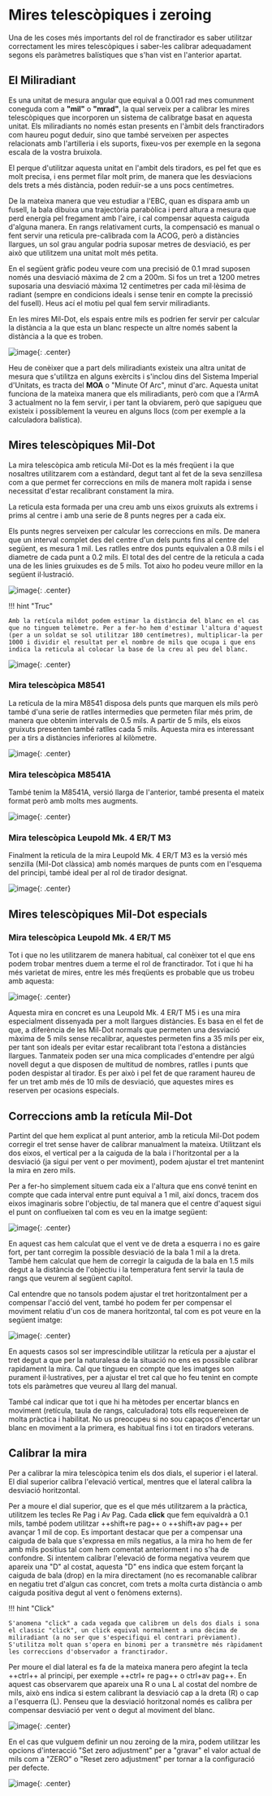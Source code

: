 # Mires telescòpiques i zeroing

Una de les coses més importants del rol de franctirador es saber utilitzar correctament les mires telescòpiques i saber-les calibrar adequadament segons els paràmetres balístiques que s'han vist en l'anterior apartat. 

## El Miliradiant

Es una unitat de mesura angular que equival a 0.001 rad mes comunment coneguda com a **"mil"** o **"mrad"**, la qual serveix per a calibrar les mires telescòpiques que incorporen un sistema de calibratge basat en aquesta unitat. Els miliradiants no només estan presents en l'àmbit dels franctiradors com haureu pogut deduir, sino que també serveixen per aspectes relacionats amb l'artilleria i els suports, fixeu-vos per exemple en la segona escala de la vostra bruixola.

El perque d'utilitzar aquesta unitat en l'ambit dels tiradors, es pel fet que es molt precisa, i ens permet filar molt prim, de manera que les desviacions dels trets a més distància, poden reduïr-se a uns pocs centímetres.

De la mateixa manera que veu estudiar a l'EBC, quan es dispara amb un fusell, la bala dibuixa una trajectòria parabòlica i perd altura a mesura que perd energia pel fregament amb l'aire, i cal compensar aquesta caiguda d'alguna manera. En rangs relativament curts, la compensació es manual o fent servir una reticula pre-calibrada com la ACOG, però a distàncies llargues, un sol grau angular podria suposar metres de desviació, es per això que utilitzem una unitat molt més petita.

En el següent gràfic podeu veure com una precisió de 0.1 mrad suposen només una desviació màxima de 2 cm a 200m. Si fos un tret a 1200 metres suposaria una desviació màxima 12 centímetres per cada mil·lèsima de radiant (sempre en condicions ideals i sense tenir en compte la precissió del fusell). Heus ací el motiu pel qual fem servir miliradiants.

En les mires Mil-Dot, els espais entre mils es podrien fer servir per calcular la distància a la que esta un blanc respecte un altre només sabent la distància a la que es troben.

![image](../_imatges/milsdibuix.png){: .center}

Heu de conèixer que a part dels miliradiants existeix una altra unitat de mesura que s'utilitza en alguns exèrcits i s'inclou dins del Sistema Imperial d'Unitats, es tracta del **MOA** o "Minute Of Arc", minut d'arc. Aquesta unitat funciona de la mateixa manera que els miliradiants, però com que a l'ArmA 3 actualment no la fem servir, i per tant la obviarem, però que sapigueu que existeix i possiblement la veureu en alguns llocs (com per exemple a la calculadora balística).

## Mires telescòpiques Mil-Dot

La mira telescòpica amb reticula Mil-Dot es la més freqüent i la que nosaltres utilitzarem com a estàndard, degut tant al fet de la seva senzillesa com a que permet fer correccions en mils de manera molt rapida i sense necessitat d'estar recalibrant constament la mira.

La reticula esta formada per una creu amb uns eixos gruixuts als extrems i prims al centre i amb una serie de 8 punts negres per a cada eix.

Els punts negres serveixen per calcular les correccions en mils. De manera que un interval complet des del centre d'un dels punts fins al centre del següent, es mesura 1 mil. Les ratlles entre dos punts equivalen a 0.8 mils i el diametre de cada punt a 0.2 mils. El total des del centre de la reticula a cada una de les linies gruixudes es de 5 mils. Tot aixo ho podeu veure millor en la següent il·lustració.

![image](../_imatges/mildonesquema.jpg){: .center}


!!! hint "Truc"

	Amb la retícula mildot podem estimar la distància del blanc en el cas que no tinguem telèmetre. Per a fer-ho hem d'estimar l'altura d'aquest (per a un soldat se sol utilitzar 180 centímetres), multiplicar-la per 1000 i dividir el resultat per el nombre de mils que ocupa i que ens indica la reticula al colocar la base de la creu al peu del blanc.

  ![image](../_imatges/mildotestimate.png){: .center}

### Mira telescòpica M8541

La retícula de la mira M8541 disposa dels punts que marquen els mils però també d'una serie de ratlles intermedies que permeten filar més prim, de manera que obtenim intervals de 0.5 mils. A partir de 5 mils, els eixos gruixuts presenten també ratlles cada 5 mils. Aquesta mira es interessant per a tirs a distàncies inferiores al kilòmetre.

![image](../_imatges/reticulam8551.jpg){: .center}

### Mira telescòpica M8541A

També tenim la M8541A, versió llarga de l'anterior, també presenta el mateix format però amb molts mes augments.

![image](../_imatges/reticulam8551a.jpg){: .center}

### Mira telescòpica Leupold Mk. 4 ER/T M3

Finalment la reticula de la mira Leupold Mk. 4 ER/T M3 es la versió més senzilla (Mil-Dot clàssica) amb només marques de punts com en l'esquema del principi, també ideal per al rol de tirador designat.

![image](../_imatges/reticulaleupoldm3.jpg){: .center}

## Mires telescòpiques Mil-Dot especials

### Mira telescòpica Leupold Mk. 4 ER/T M5

Tot i que no les utilitzarem de manera habitual, cal conèixer tot el que ens podem trobar mentres duem a terme el rol de franctirador. Tot i que hi ha més varietat de mires, entre les més freqüents es probable que us trobeu amb aquesta:

![image](../_imatges/reticulaleupoldm5.jpg){: .center}

Aquesta mira en concret es una Leupold Mk. 4 ER/T M5 i es una mira especialment dissenyada per a molt llargues distàncies. Es basa en el fet de que, a diferència de les Mil-Dot normals que permeten una desviació màxima de 5 mils sense recalibrar, aquestes permeten fins a 35 mils per eix, per tant son ideals per evitar estar recalibrant tota l'estona a distàncies llargues. Tanmateix poden ser una mica complicades d'entendre per algú novell degut a que disposen de multitud de nombres, ratlles i punts que poden despistar al tirador. Es per això i pel fet de que rarament haureu de fer un tret amb més de 10 mils de desviació, que aquestes mires es reserven per ocasions especials.

## Correccions amb la retícula Mil-Dot

Partint del que hem explicat al punt anterior, amb la reticula Mil-Dot podem corregir el tret sense haver de calibrar manualment la mateixa. Utilitzant els dos eixos, el vertical per a la caiguda de la bala i l'horitzontal per a la desviació (ja sigui per vent o per moviment), podem ajustar el tret mantenint la mira en zero mils.

Per a fer-ho simplement situem cada eix a l'altura que ens convé tenint en compte que cada interval entre punt equival a 1 mil, així doncs, tracem dos eixos imaginaris sobre l'objectiu, de tal manera que el centre d'aquest sigui el punt on conflueixen tal com es veu en la imatge següent:

![image](../_imatges/exemplecorreccio.png){: .center}

En aquest cas hem calculat que el vent ve de dreta a esquerra i no es gaire fort, per tant corregim la possible desviació de la bala 1 mil a la dreta. També hem calculat que hem de corregir la caiguda de la bala en 1.5 mils degut a la distància de l'objectiu i la temperatura fent servir la taula de rangs que veurem al següent capítol.

Cal entendre que no tansols podem ajustar el tret horitzontalment per a compensar l'acció del vent, també ho podem fer per compensar el moviment relatiu d'un cos de manera horitzontal, tal com es pot veure en la següent imatge: 

![image](../_imatges/exemplecorreccio2.png){: .center}

En aquests casos sol ser imprescindible utilitzar la retícula per a ajustar el tret degut a que per la naturalesa de la situació no ens es possible calibrar rapidament la mira. Cal que tingueu en compte que les imatges son purament il·lustratives, per a ajustar el tret cal que ho feu tenint en compte tots els paràmetres que veureu al llarg del manual.

També cal indicar que tot i que hi ha mètodes per encertar blancs en moviment (retícula, taula de rangs, calculadora) tots ells requereixen de molta pràctica i habilitat. No us preocupeu si no sou capaços d'encertar un blanc en moviment a la primera, es habitual fins i tot en tiradors veterans.

## Calibrar la mira

Per a calibrar la mira telescòpica tenim els dos dials, el superior i el lateral. El dial superior calibra l'elevació vertical, mentres que el lateral calibra la desviació horitzontal. 

Per a moure el dial superior, que es el que més utilitzarem a la pràctica, utilitzem les tecles Re Pag i Av Pag. Cada **click** que fem equivaldrà a 0.1 mils, també podem utilitzar ++shift+re pag++ o ++shift+av pag++ per avançar 1 mil de cop. Es important destacar que per a compensar una caiguda de bala que s'expressa en mils negatius, a la mira ho hem de fer amb mils positius tal com hem comentat anteriorment i no s'ha de confondre. Si intentem calibrar l'elevació de forma negativa veurem que apareix una "D" al costat, aquesta "D" ens indica que estem forçant la caiguda de bala (drop) en la mira directament (no es recomanable calibrar en negatiu tret d'algun cas concret, com trets a molta curta distància o amb caiguda positiva degut al vent o fenòmens externs).

!!! hint "Click"

	S'anomena "click" a cada vegada que calibrem un dels dos dials i sona el classic "click", un click equival normalment a una dècima de miliradiant (a no ser que s'especifiqui el contrari prèviament). S'utilitza molt quan s'opera en binomi per a transmètre més ràpidament les correccions d'observador a franctirador.

Per moure el dial lateral es fa de la mateixa manera pero afegint la tecla ++ctrl++ al principi, per exemple ++ctrl+ re pag++ o ctrl+av pag++. En aquest cas observarem que apareix una R o una L al costat del nombre de mils, això ens indica si estem calibrant la desviació cap a la dreta (R) o cap a l'esquerra (L). Penseu que la desviació horitzonal només es calibra per compensar desviació per vent o degut al moviment del blanc.

![image](../_imatges/calibrarmira.jpg){: .center}

En el cas que vulguem definir un nou zeroing de la mira, podem utilitzar les opcions d'interacció "Set zero adjustment" per a "gravar" el valor actual de mils com a "ZERO" o "Reset zero adjustment" per tornar a la configuració per defecte.

![image](../_imatges/zero.jpg){: .center}

